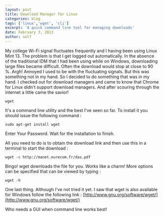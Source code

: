 ```yaml
---
layout: post
title: Download Manager for Linux
categories: blog
tags: ['linux','wget', 'cli']
excerpt: 'A quick command line tool for managing downloads'
date: February 3, 2013
author: self
---
```


My college Wi-Fi signal fluctuates frequently and I having been using Linux Mint 13. The problem is that I get logged out automatically. In the absence of the traditional IDM that I had been using while on Windows, downloading large files became difficult. Often the download would stop at close to 90 %. Argh! Annoyed I used to be with the fluctuating signals. But this was something not in my hand. So I decided to do something that was in my hand. I checked out for download managers and came to know that Chrome for Linux didn't support download managers. And after scouring through the internet a little came the savior!

    wget

It's a command line utility and the best I've seen so far. To install it you should issue the following command :

    sudo apt-get install wget

Enter Your Password. Wait for the installation to finish.

All you need to do is to obtain the download link and then use this in a terminal to start the download :

    wget -c http://manet.eurecom.fr/das.pdf

Bingo! wget downloads the file for you. Works like a charm! More options can be specified that can be viewed by typing :

    wget -h

One last thing. Although I've not tried it yet. I saw that wget is also available for Windows follow the following link : [http://www.gnu.org/software/wget/](http://www.gnu.org/software/wget/)

Who needs a GUI when command line works best!

